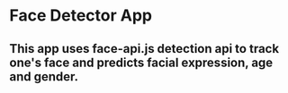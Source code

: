 # Face Detector App
## This app uses face-api.js detection api to track one's face and predicts facial expression, age and gender.
